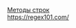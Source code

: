 <a href="https://pythonworld.ru/tipy-dannyx-v-python/stroki-funkcii-i-metody-strok.html">Методы строк</a></br>
https://regex101.com/ 

